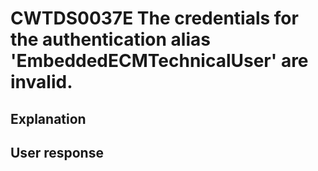 # CWTDS0037E The credentials for the authentication alias 'EmbeddedECMTechnicalUser' are invalid.

## Explanation

## User response